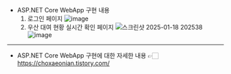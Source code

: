 - ASP.NET Core WebApp 구현 내용
  1. 로그인 페이지
   ![image](https://github.com/user-attachments/assets/d5cf0813-a06f-45f7-80cc-9883f4837492)
  2. 우산 대여 현황 실시간 확인 페이지
    ![스크린샷 2025-01-18 202538](https://github.com/user-attachments/assets/229143f1-af71-4d98-8561-b19bc1e3c697)
    ![image](https://github.com/user-attachments/assets/f6f54a47-ca96-40b9-a66b-422bc76baba7)

---

- ASP.NET Core WebApp 구현에 대한 자세한 내용
  👉🏻https://choxaeonian.tistory.com/
